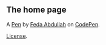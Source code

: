 The home page
-------------


A [Pen](https://codepen.io/fedaabdullah/pen/eYjEYqy) by [Feda Abdullah](https://codepen.io/fedaabdullah) on [CodePen](https://codepen.io).

[License](https://codepen.io/license/pen/eYjEYqy).
